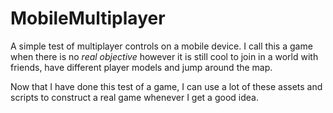 # MobileMultiplayer

A simple test of multiplayer controls on a mobile device. I call this a game when there is no *real objective* however it is still cool to join in a world with friends, have different player models and jump around the map.

Now that I have done this test of a game, I can use a lot of these assets and scripts to construct a real game whenever I get a good idea.

